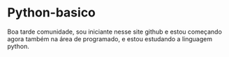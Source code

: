 # Python-basico
Boa tarde comunidade, sou iniciante nesse site github e estou começando agora também na área de programado, e estou estudando a linguagem python. 
